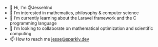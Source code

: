 - 👋 Hi, I’m @Jessehlnd
- 👀 I’m interested in mathematics, philosophy & computer science
- 🌱 I’m currently learning about the Laravel framework and the C programming language
- 💞️ I’m looking to collaborate on mathematical optimization and scientific computing
- 📫 How to reach me jesse@sparkly.dev

<!---
Jessehlnd/Jessehlnd is a ✨ special ✨ repository because its `README.md` (this file) appears on your GitHub profile.
You can click the Preview link to take a look at your changes.
--->
